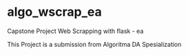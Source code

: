 # algo_wscrap_ea
Capstone Project Web Scrapping with flask - ea

This Project is a submission from Algoritma DA Spesialization 
